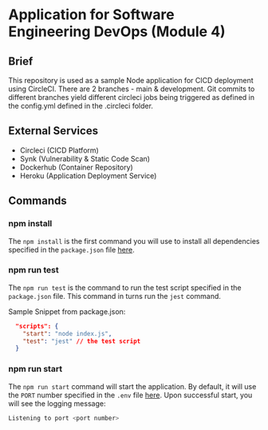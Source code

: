 # Application for Software Engineering DevOps (Module 4)

## Brief

This repository is used as a sample Node application for CICD deployment using CircleCI. There are 2 branches - main & development. Git commits to different branches yield different circleci jobs being triggered as defined in the config.yml defined in the .circleci folder.

## External Services
- Circleci (CICD Platform)
- Synk (Vulnerability & Static Code Scan)
- Dockerhub (Container Repository)
- Heroku (Application Deployment Service)

## Commands

### npm install

The `npm install` is the first command you will use to install all dependencies specified in the `package.json` file [here](./package.json).

### npm run test

The `npm run test` is the command to run the test script specified in the `package.json` file. This command in turns run the `jest` command.

Sample Snippet from package.json:
```json
  "scripts": {
    "start": "node index.js",
    "test": "jest" // the test script
  }
```

### npm run start

The `npm run start` command will start the application. By default, it will use the `PORT` number specified in the `.env` file [here](./.env). Upon successful start, you will see the logging message:

```sh
Listening to port <port number>
```

